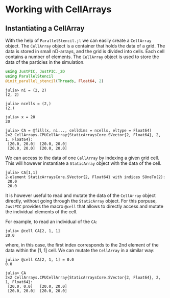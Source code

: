 # Working with CellArrays

## Instantiating a CellArray 
With the help of `ParallelStencil.jl` we can easily create a `CellArray` object. The `CellArray` object is a container that holds the data of a grid. The data is stored in small nD-arrays, and the grid is divided into cells. Each cell contains a number of elements. The `CellArray` object is used to store the data of the particles in the simulation.

```julia
using JustPIC, JustPIC._2D
using ParallelStencil
@init_parallel_stencil(Threads, Float64, 2)
```

```julia-repl
julia> ni = (2, 2)
(2, 2)

julia> ncells = (2,)
(2,)

julia> x = 20
20

julia> CA = @fill(x, ni..., celldims = ncells, eltype = Float64) 
2×2 CellArrays.CPUCellArray{StaticArraysCore.SVector{2, Float64}, 2, 1, Float64}:
 [20.0, 20.0]  [20.0, 20.0]
 [20.0, 20.0]  [20.0, 20.0]
```

We can access to the data of one `CellArray` by indexing a given grid cell. This will however instantiate a `StaticArray` object with the data of the cell. 

```julia-repl 
julia> CA[1,1]
2-element StaticArraysCore.SVector{2, Float64} with indices SOneTo(2):
 20.0
 20.0
```

It is however useful to read and mutate the data of the `CellArray` object directly, without going through the `StaticArray` object. For this porpuse, `JustPIC` provides the macro `@cell` that allows to directly access and mutate the individual elements of the cell. 

For example, to read an individual of the `CA`:

```julia-repl
julia> @cell CA[2, 1, 1]
20.0
```

where, in this case, the first index corresponds to the 2nd element of the data within the [1, 1] cell. We can mutate the `CellArray` in a similar way:

```julia-repl
julia> @cell CA[2, 1, 1] = 0.0
0.0

julia> CA
2×2 CellArrays.CPUCellArray{StaticArraysCore.SVector{2, Float64}, 2, 1, Float64}:
 [20.0, 0.0]   [20.0, 20.0]
 [20.0, 20.0]  [20.0, 20.0]
```
